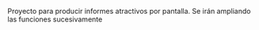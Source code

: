 Proyecto para producir informes atractivos por pantalla. Se irán ampliando las funciones sucesivamente
